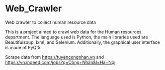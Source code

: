 # Web_Crawler
Web crawler to collect human resource data

This is a project aimed to crawl web data for the Human resources department.
The language used is Python, the main libraries used are Beautifulsoup, lxml, and Selenium.
Additionally, the graphical user interface is made of PyQt5

Scrape data from https://tuyencongnhan.vn and https://vn.indeed.com/jobs?q=Công+Nhân&l=Hà+Nội
